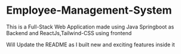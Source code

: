 # Employee-Management-System

This is a Full-Stack Web Application made using Java Springboot as Backend and ReactJs,Tailwind-CSS using frontend

Will Update the README as I built new and exciting features inside it
